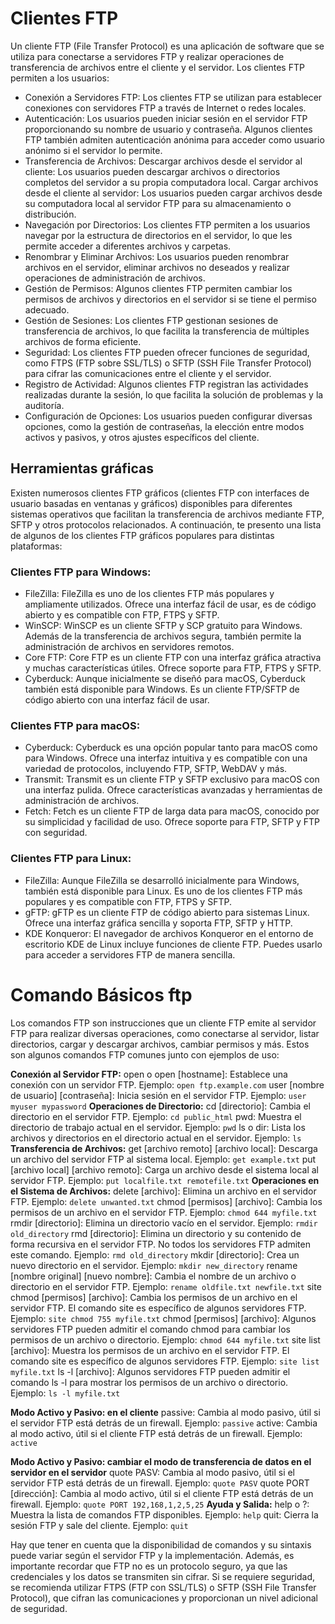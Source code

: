 # Clientes FTP

Un cliente FTP (File Transfer Protocol) es una aplicación de software que se utiliza para conectarse a servidores FTP y realizar operaciones de transferencia de archivos entre el cliente y el servidor. Los clientes FTP permiten a los usuarios:

- Conexión a Servidores FTP: Los clientes FTP se utilizan para establecer conexiones con servidores FTP a través de Internet o redes locales.
- Autenticación: Los usuarios pueden iniciar sesión en el servidor FTP proporcionando su nombre de usuario y contraseña. Algunos clientes FTP también admiten autenticación anónima para acceder como usuario anónimo si el servidor lo permite.
- Transferencia de Archivos: Descargar archivos desde el servidor al cliente: Los usuarios pueden descargar archivos o directorios completos del servidor a su propia computadora local. Cargar archivos desde el cliente al servidor: Los usuarios pueden cargar archivos desde su computadora local al servidor FTP para su almacenamiento o distribución.
- Navegación por Directorios: Los clientes FTP permiten a los usuarios navegar por la estructura de directorios en el servidor, lo que les permite acceder a diferentes archivos y carpetas.
- Renombrar y Eliminar Archivos: Los usuarios pueden renombrar archivos en el servidor, eliminar archivos no deseados y realizar operaciones de administración de archivos.
- Gestión de Permisos: Algunos clientes FTP permiten cambiar los permisos de archivos y directorios en el servidor si se tiene el permiso adecuado.
- Gestión de Sesiones: Los clientes FTP gestionan sesiones de transferencia de archivos, lo que facilita la transferencia de múltiples archivos de forma eficiente.
- Seguridad: Los clientes FTP pueden ofrecer funciones de seguridad, como FTPS (FTP sobre SSL/TLS) o SFTP (SSH File Transfer Protocol) para cifrar las comunicaciones entre el cliente y el servidor.
- Registro de Actividad: Algunos clientes FTP registran las actividades realizadas durante la sesión, lo que facilita la solución de problemas y la auditoría.
- Configuración de Opciones: Los usuarios pueden configurar diversas opciones, como la gestión de contraseñas, la elección entre modos activos y pasivos, y otros ajustes específicos del cliente.

## Herramientas gráficas

Existen numerosos clientes FTP gráficos (clientes FTP con interfaces de usuario basadas en ventanas y gráficos) disponibles para diferentes sistemas operativos que facilitan la transferencia de archivos mediante FTP, SFTP y otros protocolos relacionados. A continuación, te presento una lista de algunos de los clientes FTP gráficos populares para distintas plataformas:

### Clientes FTP para Windows:

- FileZilla: FileZilla es uno de los clientes FTP más populares y ampliamente utilizados. Ofrece una interfaz fácil de usar, es de código abierto y es compatible con FTP, FTPS y SFTP.
- WinSCP: WinSCP es un cliente SFTP y SCP gratuito para Windows. Además de la transferencia de archivos segura, también permite la administración de archivos en servidores remotos.
- Core FTP: Core FTP es un cliente FTP con una interfaz gráfica atractiva y muchas características útiles. Ofrece soporte para FTP, FTPS y SFTP.
- Cyberduck: Aunque inicialmente se diseñó para macOS, Cyberduck también está disponible para Windows. Es un cliente FTP/SFTP de código abierto con una interfaz fácil de usar.

### Clientes FTP para macOS:

- Cyberduck: Cyberduck es una opción popular tanto para macOS como para Windows. Ofrece una interfaz intuitiva y es compatible con una variedad de protocolos, incluyendo FTP, SFTP, WebDAV y más.
- Transmit: Transmit es un cliente FTP y SFTP exclusivo para macOS con una interfaz pulida. Ofrece características avanzadas y herramientas de administración de archivos.
- Fetch: Fetch es un cliente FTP de larga data para macOS, conocido por su simplicidad y facilidad de uso. Ofrece soporte para FTP, SFTP y FTP con seguridad.

### Clientes FTP para Linux:

- FileZilla: Aunque FileZilla se desarrolló inicialmente para Windows, también está disponible para Linux. Es uno de los clientes FTP más populares y es compatible con FTP, FTPS y SFTP.
- gFTP: gFTP es un cliente FTP de código abierto para sistemas Linux. Ofrece una interfaz gráfica sencilla y soporta FTP, SFTP y HTTP.
- KDE Konqueror: El navegador de archivos Konqueror en el entorno de escritorio KDE de Linux incluye funciones de cliente FTP. Puedes usarlo para acceder a servidores FTP de manera sencilla.

# Comando Básicos ftp
Los comandos FTP son instrucciones que un cliente FTP emite al servidor FTP para realizar diversas operaciones, como conectarse al servidor, listar directorios, cargar y descargar archivos, cambiar permisos y más. Estos son algunos comandos FTP comunes junto con ejemplos de uso:

**Conexión al Servidor FTP:**
open o open [hostname]: Establece una conexión con un servidor FTP. Ejemplo: `open ftp.example.com`
user [nombre de usuario] [contraseña]: Inicia sesión en el servidor FTP. Ejemplo: `user myuser mypassword`
**Operaciones de Directorio:**
cd [directorio]: Cambia el directorio en el servidor FTP. Ejemplo: `cd public_html`
pwd: Muestra el directorio de trabajo actual en el servidor. Ejemplo: `pwd`
ls o dir: Lista los archivos y directorios en el directorio actual en el servidor. Ejemplo: `ls`
**Transferencia de Archivos:**
get [archivo remoto] [archivo local]: Descarga un archivo del servidor FTP al sistema local. Ejemplo: `get example.txt`
put [archivo local] [archivo remoto]: Carga un archivo desde el sistema local al servidor FTP. Ejemplo: `put localfile.txt remotefile.txt`
**Operaciones en el Sistema de Archivos:**
delete [archivo]: Elimina un archivo en el servidor FTP. Ejemplo: `delete unwanted.txt`
chmod [permisos] [archivo]: Cambia los permisos de un archivo en el servidor FTP. Ejemplo: `chmod 644 myfile.txt`
rmdir [directorio]: Elimina un directorio vacío en el servidor. Ejemplo: `rmdir old_directory`
rmd [directorio]: Elimina un directorio y su contenido de forma recursiva en el servidor FTP. No todos los servidores FTP admiten este comando. Ejemplo: `rmd old_directory`
mkdir [directorio]: Crea un nuevo directorio en el servidor. Ejemplo: `mkdir new_directory`
rename [nombre original] [nuevo nombre]: Cambia el nombre de un archivo o directorio en el servidor FTP. Ejemplo: `rename oldfile.txt newfile.txt`
site chmod [permisos] [archivo]: Cambia los permisos de un archivo en el servidor FTP. El comando site es específico de algunos servidores FTP. Ejemplo: `site chmod 755 myfile.txt`
chmod [permisos] [archivo]: Algunos servidores FTP pueden admitir el comando chmod para cambiar los permisos de un archivo o directorio. Ejemplo: `chmod 644 myfile.txt`
site list [archivo]: Muestra los permisos de un archivo en el servidor FTP. El comando site es específico de algunos servidores FTP. Ejemplo: `site list myfile.txt`
ls -l [archivo]: Algunos servidores FTP pueden admitir el comando ls -l para mostrar los permisos de un archivo o directorio. Ejemplo: `ls -l myfile.txt`

**Modo Activo y Pasivo: en el cliente**
passive: Cambia al modo pasivo, útil si el servidor FTP está detrás de un firewall. Ejemplo: `passive`
active: Cambia al modo activo, útil si el cliente FTP está detrás de un firewall. Ejemplo: `active`


**Modo Activo y Pasivo: cambiar el modo de transferencia de datos en el servidor en el servidor**
quote PASV: Cambia al modo pasivo, útil si el servidor FTP está detrás de un firewall. Ejemplo: `quote PASV`
quote PORT [dirección]: Cambia al modo activo, útil si el cliente FTP está detrás de un firewall. Ejemplo: `quote PORT 192,168,1,2,5,25`
**Ayuda y Salida:**
help o ?: Muestra la lista de comandos FTP disponibles. Ejemplo: `help`
quit: Cierra la sesión FTP y sale del cliente. Ejemplo: `quit`

Hay que tener en cuenta que la disponibilidad de comandos y su sintaxis puede variar según el servidor FTP y la implementación. Además, es importante recordar que FTP no es un protocolo seguro, ya que las credenciales y los datos se transmiten sin cifrar. Si se requiere seguridad, se recomienda utilizar FTPS (FTP con SSL/TLS) o SFTP (SSH File Transfer Protocol), que cifran las comunicaciones y proporcionan un nivel adicional de seguridad.
